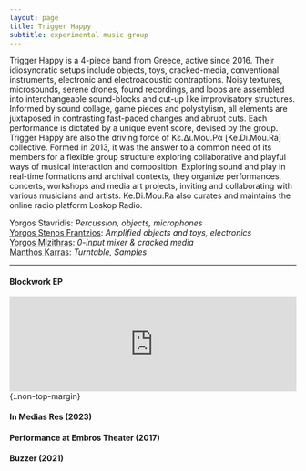 ```yaml
---
layout: page
title: Trigger Happy
subtitle: experimental music group
---
```


Trigger Happy is a 4-piece band from Greece, active since 2016. Their idiosyncratic setups include objects, toys, cracked-media, conventional instruments, electronic and electroacoustic contraptions. Noisy textures, microsounds, serene drones, found recordings, and loops are assembled into interchangeable sound-blocks and cut-up like improvisatory structures. Informed by sound collage, game pieces and polystylism, all elements are juxtaposed in contrasting fast-paced changes and abrupt cuts. Each performance is dictated by a unique event score, devised by the group.<br>Trigger Happy are also the driving force of Κε.Δι.Μου.Ρα [Ke.Di.Mou.Ra] collective. Formed in 2013, it was the answer to a common need of its members for a flexible group structure exploring collaborative and playful ways of musical interaction and composition. Exploring sound and play in real-time formations and archival contexts, they organize performances, concerts, workshops and media art projects, inviting and collaborating with various musicians and artists. Ke.Di.Mou.Ra also curates and maintains the online radio platform Loskop Radio.


Yorgos Stavridis: *Percussion, objects, microphones*  
<a href="http://yorgostenos.com/?i=1" target="_blank">Yorgos Stenos Frantzios</a>: *Amplified objects and toys, electronics*  
<a href="https://mizithras.bandcamp.com/releases" target="_blank">Yorgos Mizithras</a>: *0-input mixer & cracked media*  
<a href="https://loskop.radio/producers/manthos-karras/" target="_blank">Manthos Karras</a>: *Turntable, Samples*  
<hr>

#### Blockwork EP
<iframe id="frame" width="100%" height="166" scrolling="no" frameborder="no" allow="autoplay" src="https://w.soundcloud.com/player/?url=https%3A//api.soundcloud.com/tracks/502543488&color=%23000000&auto_play=false&hide_related=true&show_comments=false&show_user=false&show_reposts=false&show_teaser=false&show_artwork=false&show_playcount=false&sharing=false"></iframe>{:.non-top-margin}

#### In Medias Res (2023)
<div class="video-container">
    <div class="js-player" id="plyr-1" data-plyr-provider="youtube" data-plyr-embed-id="hkxbzfcjCp0"></div>
</div>


#### Performance at Embros Theater (2017)
<div class="video-container">
    <div class="js-player" id="plyr-1" data-plyr-provider="youtube" data-plyr-embed-id="--x_oek3WLs"></div>
</div>


#### Buzzer (2021)
<div class="video-container">
    <div class="js-player" id="plyr-2" data-plyr-provider="youtube" data-plyr-embed-id="u1uWfg5cTUk"></div>
</div>